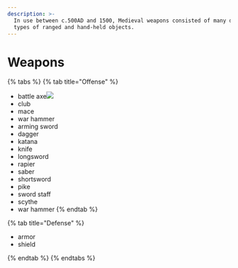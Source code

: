 ```yaml
---
description: >-
  In use between c.500AD and 1500, Medieval weapons consisted of many different
  types of ranged and hand-held objects.
---
```


# Weapons

{% tabs %}
{% tab title="Offense" %}
* battle axe![](https://cdn.shopify.com/s/files/1/1721/5605/products/ICT-1002-R\_2\_copy\_2048x.jpg?v=1577384348)
* club&#x20;
* mace
* war hammer
* arming sword
* dagger
* katana
* knife
* longsword
* rapier
* saber
* shortsword
* pike
* sword staff
* scythe
* war hammer
{% endtab %}

{% tab title="Defense" %}
* armor
* shield


{% endtab %}
{% endtabs %}
